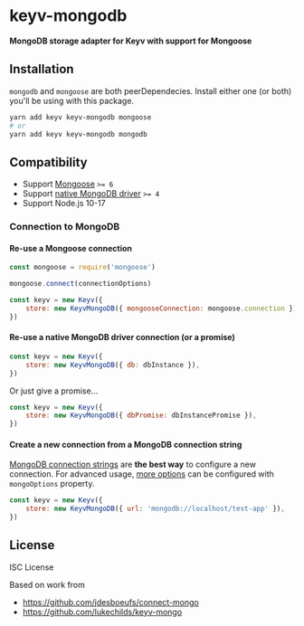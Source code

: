 # keyv-mongodb

**MongoDB storage adapter for Keyv with support for Mongoose**

## Installation

`mongodb` and `mongoose` are both peerDependecies. Install either one (or both) you'll be using with this package.

```bash
yarn add keyv keyv-mongodb mongoose
# or
yarn add keyv keyv-mongodb mongodb
```

## Compatibility

- Support [Mongoose](http://mongoosejs.com/index.html) `>= 6`
- Support [native MongoDB driver](http://mongodb.github.io/node-mongodb-native/) `>= 4`
- Support Node.js 10-17

### Connection to MongoDB

#### Re-use a Mongoose connection

```js
const mongoose = require('mongoose')

mongoose.connect(connectionOptions)

const keyv = new Keyv({
	store: new KeyvMongoDB({ mongooseConnection: mongoose.connection }),
})
```

#### Re-use a native MongoDB driver connection (or a promise)

```js
const keyv = new Keyv({
	store: new KeyvMongoDB({ db: dbInstance }),
})
```

Or just give a promise...

```js
const keyv = new Keyv({
	store: new KeyvMongoDB({ dbPromise: dbInstancePromise }),
})
```

#### Create a new connection from a MongoDB connection string

[MongoDB connection strings](http://docs.mongodb.org/manual/reference/connection-string/) are **the best way** to configure a new connection. For advanced usage, [more options](http://mongodb.github.io/node-mongodb-native/driver-articles/mongoclient.html#mongoclient-connect-options) can be configured with `mongoOptions` property.

```js
const keyv = new Keyv({
	store: new KeyvMongoDB({ url: 'mongodb://localhost/test-app' }),
})
```

## License

ISC License

Based on work from

- https://github.com/jdesboeufs/connect-mongo
- https://github.com/lukechilds/keyv-mongo
